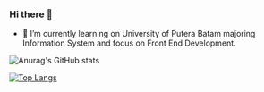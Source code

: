 ### Hi there 👋

- 🌱 I’m currently learning on University of Putera Batam majoring Information System and focus on Front End Development.

![Anurag's GitHub stats](https://github-readme-stats.vercel.app/api?username=joshleez&show_icons=true&theme=tokyonight&count_private=true)

[![Top Langs](https://github-readme-stats.vercel.app/api/top-langs/?username=joshleez&theme=radical)](https://github.com/joshleez/github-readme-stats)
